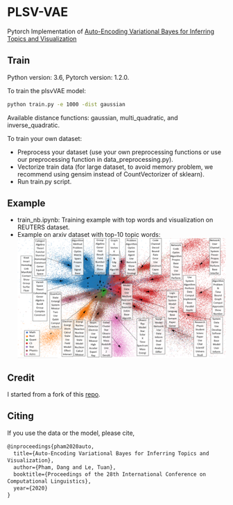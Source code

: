 
# PLSV-VAE 
Pytorch Implementation of [Auto-Encoding Variational Bayes for Inferring Topics and Visualization](https://arxiv.org/abs/2010.09233)

## Train
Python version: 3.6, Pytorch version: 1.2.0.

To train the plsvVAE model:
```bash
python train.py -e 1000 -dist gaussian
```
Available distance functions: gaussian, multi_quadratic, and inverse_quadratic.

To train your own dataset:

* Preprocess your dataset (use your own preprocessing functions or use our preprocessing function in data_preprocessing.py).
* Vectorize train data (for large dataset, to avoid memory problem, we recommend using gensim instead of CountVectorizer of sklearn).
* Run train.py script.
## Example
* train_nb.ipynb: Training example with top words and visualization on REUTERS dataset.
* Example on arxiv dataset with top-10 topic words:
![arxiv 50 topics](arxiv_50topics.png)

## Credit
I started from a fork of this [repo](https://github.com/hyqneuron/pytorch-avitm.git).

## Citing
If you use the data or the model, please cite,
```
@inproceedings{pham2020auto,
  title={Auto-Encoding Variational Bayes for Inferring Topics and Visualization},
  author={Pham, Dang and Le, Tuan},
  booktitle={Proceedings of the 28th International Conference on Computational Linguistics},
  year={2020}
}
```
